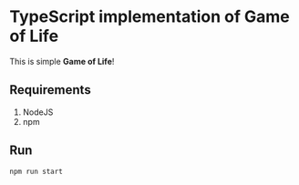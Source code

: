 # TypeScript implementation of Game of Life

This is simple **Game of Life**!

## Requirements
1) NodeJS
2) npm

## Run
```bash
npm run start
```
